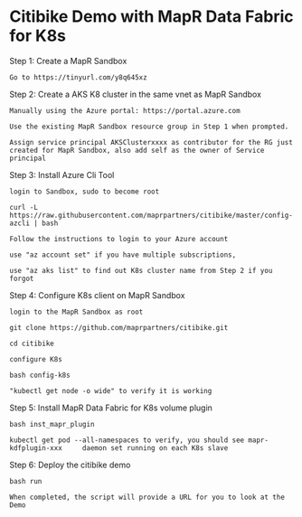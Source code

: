 # Citibike Demo with MapR Data Fabric for K8s

Step 1: Create a MapR Sandbox

    Go to https://tinyurl.com/y8q645xz

Step 2: Create a AKS K8 cluster in the same vnet as MapR Sandbox

    Manually using the Azure portal: https://portal.azure.com

    Use the existing MapR Sandbox resource group in Step 1 when prompted.

    Assign service principal AKSClusterxxxx as contributor for the RG just created for MapR Sandbox, also add self as the owner of Service principal

Step 3: Install Azure Cli Tool

    login to Sandbox, sudo to become root

    curl -L https://raw.githubusercontent.com/maprpartners/citibike/master/config-azcli | bash

    Follow the instructions to login to your Azure account

    use "az account set" if you have multiple subscriptions, 

    use "az aks list" to find out K8s cluster name from Step 2 if you forgot


Step 4: Configure K8s client on MapR Sandbox

    login to the MapR Sandbox as root

    git clone https://github.com/maprpartners/citibike.git

    cd citibike

    configure K8s

    bash config-k8s

    "kubectl get node -o wide" to verify it is working

Step 5: Install MapR Data Fabric for K8s volume plugin

    bash inst_mapr_plugin 

    kubectl get pod --all-namespaces to verify, you should see mapr-kdfplugin-xxx     daemon set running on each K8s slave

Step 6: Deploy the citibike demo

    bash run

    When completed, the script will provide a URL for you to look at the Demo


